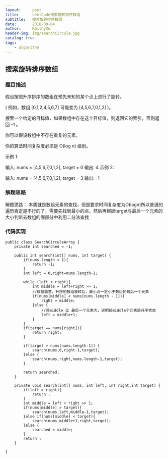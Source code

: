 ```yaml
---
layout:     post
title:      LeetCode搜索旋转排序数组
subtitle:   搜索旋转排序数组
date:       2018-09-04
author:     KaithyXu
header-img: img/searchCircule.jpg
catalog: true
tags:
    - algorithm
---
```

## 搜索旋转排序数组


### 题目描述

假设按照升序排序的数组在预先未知的某个点上进行了旋转。

( 例如，数组 [0,1,2,4,5,6,7] 可能变为 [4,5,6,7,0,1,2] )。

搜索一个给定的目标值，如果数组中存在这个目标值，则返回它的索引，否则返回 -1 。

你可以假设数组中不存在重复的元素。

你的算法时间复杂度必须是 O(log n) 级别。

示例 1:

输入: nums = [4,5,6,7,0,1,2], target = 0
输出: 4
示例 2:

输入: nums = [4,5,6,7,0,1,2], target = 3
输出: -1

### 解题思路
解题思路：
本质就是数组元素的查找，但是要求时间复杂度为O(logn)所以普通的遍历肯定是不行的了，需要先找到最小的点，然后再根据target与最后一个元素的大小判断去数组的哪部分中利用二分法查找

### 代码实现

```
public class SearchCirculeArray {
    private int searched = -1;

    public int search(int[] nums, int target) {
        if(nums.length < 1){
            return -1;
        }
        int left = 0,right=nums.length-1;

        while (left < right){
            int middle = left+right >> 1;
            //根据题意，升序的数组旋转后，最小点一定小于数组的最后一个元素
            if(nums[middle] < nums[nums.length - 1]){
                right = middle;
            }else {
                //若middle 比 最后一个元素大，说明前middle个元素是升序状态
                left = middle+1;
            }
        }
        if(target == nums[right]){
            return right;
        }

        if(target > nums[nums.length-1]) {
            search(nums,0,right-1,target);
        }else {
            search(nums,right,nums.length-1,target);
        }

        return searched;
    }

    private void search(int[] nums, int left, int right,int target) {
        if(left > right){
            return ;
        }
        int middle = left + right >> 1;
        if(nums[middle] > target){
            search(nums,left,middle-1,target);
        }else if(nums[middle] < target){
            search(nums,middle+1,right,target);
        }else {
            searched = middle;
        }
        return ;
    }

}

```

